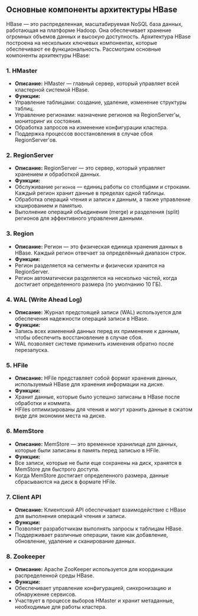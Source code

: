 ## Основные компоненты архитектуры HBase

HBase — это распределенная, масштабируемая NoSQL база данных, работающая на платформе Hadoop. Она обеспечивает хранение огромных объемов данных и высокую доступность. Архитектура HBase построена на нескольких ключевых компонентах, которые обеспечивают ее функциональность. Рассмотрим основные компоненты архитектуры HBase:

### 1. **HMaster**
- **Описание:** HMaster — главный сервер, который управляет всей кластерной системой HBase.
- **Функции:**
- Управление таблицами: создание, удаление, изменение структуры таблиц.
- Управление регионами: назначение регионов на RegionServer'ы, мониторинг их состояния.
- Обработка запросов на изменение конфигурации кластера.
- Поддержка процессов восстановления в случае сбоя RegionServer'ов.

### 2. **RegionServer**
- **Описание:** RegionServer — это сервер, который управляет хранением и обработкой данных.
- **Функции:**
- Обслуживание `регионов` — единиц работы со столбцами и строками. Каждый регион хранит данные в пределах одной таблицы.
- Обработка операций чтения и записи к данным, а также управление кэшированием и памятью.
- Выполнение операций объединения (merge) и разделения (split) регионов для эффективного управления данными.

### 3. **Region**
- **Описание:** Регион — это физическая единица хранения данных в HBase. Каждый регион отвечает за определённый диапазон строк.
- **Функции:**
- Регион разделяется на сегменты и физически хранится на RegionServer.
- Регион автоматически разделяется на несколько частей, когда достигает определенного размера (по умолчанию 10 ГБ).

### 4. **WAL (Write Ahead Log)**
- **Описание:** Журнал предстоящей записи (WAL) используется для обеспечения надежности операций записи в HBase.
- **Функции:**
- Запись всех изменений данных перед их применение к данным, чтобы обеспечить восстановление в случае сбоя.
- WAL позволяет системе применить изменения обратно после перезапуска.

### 5. **HFile**
- **Описание:** HFile представляет собой формат хранения данных, используемый HBase для хранения информации на диске.
- **Функции:**
- Хранит данные, которые было успешно записаны в HBase после обработки и коммита.
- HFiles оптимизированы для чтения и могут хранить данные в сжатом виде для экономии места на диске.

### 6. **MemStore**
- **Описание:** MemStore — это временное хранилище для данных, которые были записаны в память перед записью в HFile.
- **Функции:**
- Все записи, которые не были еще сохранены на диск, хранятся в MemStore для быстрого доступа.
- Когда MemStore достигает определенного размера, данные сбрасываются на диск в формате HFile.

### 7. **Client API**
- **Описание:** Клиентский API обеспечивает взаимодействие с HBase для выполнения операций чтения и записи.
- **Функции:**
- Позволяет разработчикам выполнять запросы к таблицам HBase.
- Поддерживает различные операции, такие как добавление, обновление, удаление и сканирование данных.

### 8. **Zookeeper**
- **Описание:** Apache ZooKeeper используется для координации распределенной среды HBase.
- **Функции:**
- Обеспечивает управление конфигурацией, синхронизацию и обнаружение сервисов.
- Участвует в процессе выборов HMaster и хранит метаданные, необходимые для работы кластера.